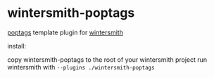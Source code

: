 wintersmith-poptags
===================

[poptags](https://github.com/webpop/poptags) template plugin for [wintersmith](https://github.com/jnordberg/wintersmith)

install:

copy wintersmith-poptags to the root of your wintersmith project
run wintersmith with `--plugins ./wintersmith-poptags`

	